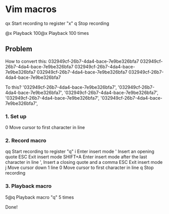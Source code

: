 # Vim macros

qx      Start recording to register "x"
q       Stop recording

@x      Playback
100@x   Playback 100 times


## Problem
How to convert this:
032949cf-26b7-4da4-bace-7e9be326bfa7
032949cf-26b7-4da4-bace-7e9be326bfa7
032949cf-26b7-4da4-bace-7e9be326bfa7
032949cf-26b7-4da4-bace-7e9be326bfa7
032949cf-26b7-4da4-bace-7e9be326bfa7

To this?
'032949cf-26b7-4da4-bace-7e9be326bfa7',
'032949cf-26b7-4da4-bace-7e9be326bfa7',
'032949cf-26b7-4da4-bace-7e9be326bfa7',
'032949cf-26b7-4da4-bace-7e9be326bfa7',
'032949cf-26b7-4da4-bace-7e9be326bfa7',


### 1. Set up
0         Move cursor to first character in line

### 2. Record macro
qq        Start recording to register "q"
i         Enter insert mode
'         Insert an opening quote
ESC       Exit insert mode
SHIFT+A   Enter insert mode after the last character in line
',        Insert a closing quote and a comma
ESC       Exit insert mode
j         Move cursor down 1 line
0         Move cursor to first character in line
q         Stop recording

### 3. Playback macro
5@q       Playback macro "q" 5 times

Done!
